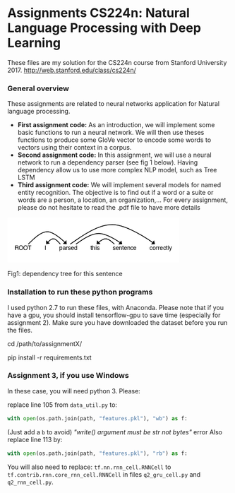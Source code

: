 # Assignments CS224n: Natural Language Processing with Deep Learning


These files are my solution for the CS224n course from Stanford University 2017.
http://web.stanford.edu/class/cs224n/


### General overview

These assignments are related to neural networks application for Natural language processing.

  * **First assignment code:** As an introduction, we will implement some basic functions to run a neural network. We will then use theses functions to produce some GloVe vector to encode some words to vectors using their context in a corpus.
  * **Second assignment code:** In this assignment, we will use a neural network to run a dependency parser (see fig 1 below). Having dependency allow us to use more complex NLP model, such as Tree LSTM
  * **Third assignment code:** We will implement several models for named entity recognition. The objective is to find out if a word or a suite or words are a person, a location, an organization,... For every assignment, please do not hesitate to read the .pdf file to have more details




![alt text](https://github.com/remidpnt/CS224n_DeepLearning_for_NLP/blob/master/dependency.png)

Fig1: dependency tree for this sentence

### Installation to run these python programs

I used python 2.7 to run these files, with Anaconda.
Please note that if you have a gpu, you should install tensorflow-gpu to save time (especially for assignment 2). Make sure you have downloaded the dataset before you run the files.

cd /path/to/assignmentX/

pip install -r requirements.txt


### Assignment 3, if you use Windows
In these case, you will need python 3. Please:

replace line 105 from `data_util.py` to:
```python
with open(os.path.join(path, "features.pkl"), "wb") as f:
```
(Just add a `b` to avoid) _"write() argument must be str not bytes"_ error
Also replace line 113 by:
```python
with open(os.path.join(path, "features.pkl"), "rb") as f:
```
You will also need to replace:
`tf.nn.rnn_cell.RNNCell`
to
`tf.contrib.rnn.core_rnn_cell.RNNCell`
in files `q2_gru_cell.py` and `q2_rnn_cell.py`.
